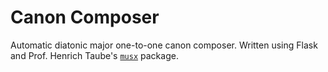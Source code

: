 # Canon Composer

Automatic diatonic major one-to-one canon composer. Written using Flask and Prof. Henrich Taube's [`musx`](https://github.com/musx-admin/musx) package.
